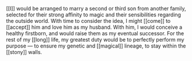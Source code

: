 [[I]] would be arranged to marry a second or third son from another family, selected for their strong affinity to magic and their sensibilities regarding the outside world. With time to consider the idea, I might [[come]] to [[accept]] him and love him as my husband. With him, I would conceive a healthy firstborn, and would raise them as my eventual successor. For the rest of my [[long]] life, my greatest duty would be to perfectly perform my purpose — to ensure my genetic and [[magical]] lineage, to stay within the [[stony]] walls.